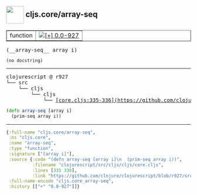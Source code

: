 ## <img width="48px" valign="middle" src="http://i.imgur.com/Hi20huC.png"> cljs.core/array-seq

 <table border="1">
<tr>
<td>function</td>
<td><a href="https://github.com/cljsinfo/api-refs/tree/0.0-927"><img valign="middle" alt="[+] 0.0-927" src="https://img.shields.io/badge/+-0.0--927-lightgrey.svg"></a> </td>
</tr>
</table>

 <samp>
(__array-seq__ array i)<br>
</samp>

```
(no docstring)
```

---

 <pre>
clojurescript @ r927
└── src
    └── cljs
        └── cljs
            └── <ins>[core.cljs:335-336](https://github.com/clojure/clojurescript/blob/r927/src/cljs/cljs/core.cljs#L335-L336)</ins>
</pre>

```clj
(defn array-seq [array i]
  (prim-seq array i))
```


---

```clj
{:full-name "cljs.core/array-seq",
 :ns "cljs.core",
 :name "array-seq",
 :type "function",
 :signature ["[array i]"],
 :source {:code "(defn array-seq [array i]\n  (prim-seq array i))",
          :filename "clojurescript/src/cljs/cljs/core.cljs",
          :lines [335 336],
          :link "https://github.com/clojure/clojurescript/blob/r927/src/cljs/cljs/core.cljs#L335-L336"},
 :full-name-encode "cljs.core_array-seq",
 :history [["+" "0.0-927"]]}

```
